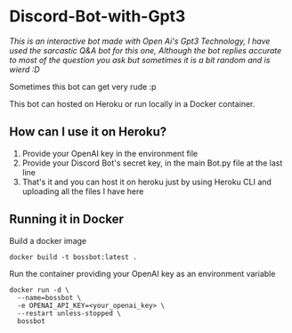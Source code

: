# Discord-Bot-with-Gpt3
*This is an interactive bot made with Open Ai's Gpt3 Technology, I have used the sarcastic Q&A bot for this one, Although the bot replies accurate to most of the question you ask but sometimes it is a bit random and is wierd :D*

Sometimes this bot can get very rude :p

This bot can hosted on Heroku or run locally in a Docker container.

## How can I use it on Heroku?
1. Provide your OpenAI key in the environment file
2. Provide your Discord Bot's secret key, in the main Bot.py file at the last line
3. That's it and you can host it on heroku just by using Heroku CLI and uploading all the files I have here

## Running it in Docker
Build a docker image

    docker build -t bossbot:latest .

Run the container providing your OpenAI key as an environment variable

    docker run -d \
      --name=bossbot \
      -e OPENAI_API_KEY=<your_openai_key> \
      --restart unless-stopped \
      bossbot
